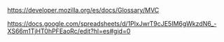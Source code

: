 https://developer.mozilla.org/es/docs/Glossary/MVC

https://docs.google.com/spreadsheets/d/1PlxJwrT9cJE5IM6gWkzdN6_-XS66m1TjHT0hPFEaoRc/edit?hl=es#gid=0
